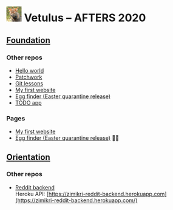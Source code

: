 # <img src="https://github.com/green-fox-academy/zimikri/blob/master/assets/images/vetulus.jpg" height="40" width="40">  Vetulus – AFTERS 2020

## [Foundation](https://github.com/green-fox-academy/zimikri/tree/master/01-Foundation)

### Other repos

- [Hello world](https://github.com/zimikri/hello-world)
- [Patchwork](https://github.com/zimikri/patchwork)
- [Git lessons](https://github.com/zimikri/git-lesson-repository)
- [My first website](https://github.com/zimikri/zimikri.github.io)
- [Egg finder (Easter quarantine release)](https://github.com/zimikri/egg-finder)
- [TODO app](https://github.com/zimikri/todoapp-typescript)

### Pages

- [My first website](https://zimikri.github.io/)
- [Egg finder (Easter quarantine release)](https://zimikri.github.io/egg-finder) :rabbit::egg:

## [Orientation](https://github.com/green-fox-academy/zimikri/tree/master/02-orientation)

### Other repos

- [Reddit backend](https://github.com/zimikri/reddit-backend)  
Heroku API: [https://zimikri-reddit-backend.herokuapp.com](https://zimikri-reddit-backend.herokuapp.com/)
